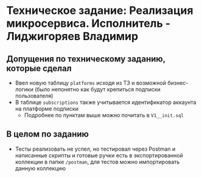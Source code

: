 # Техническое задание: Реализация микросервиса. Исполнитель - Лиджигоряев Владимир

## Допущения по техническому заданию, которые сделал

- Ввел новую таблицу `platforms` исходя из ТЗ и возможной бизнес-логики (было непонятно как будут крепиться подписки пользователя)
- В таблице `subscriptions` также учитывается идентификатор аккаунта на платформе подписки
  - Подробнее по пунктам выше можно почитать в `V1__init.sql`

## В целом по заданию

- Тесты реализовать не успел, но тестировал через Postman и написанные скрипты и готовые ручки есть в 
  экспортированной коллекции в папке `/postman`, для тестов можно импортировать данную коллекцию